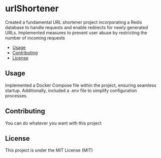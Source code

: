 # urlShortener

Created a fundamental URL shortener project incorporating a Redis database to handle requests and enable redirects for newly generated URLs. Implemented measures to prevent user abuse by restricting the number of incoming requests

- [Usage](#usage)
- [Contributing](#contributing)
- [License](#license)

## Usage
Implemented a Docker Compose file within the project, ensuring seamless startup. Additionally, included a .env file to simplify configuration processes.

## Contributing 
You can do whatever you want with this project

## License
This project is under the MIT License (MIT)



